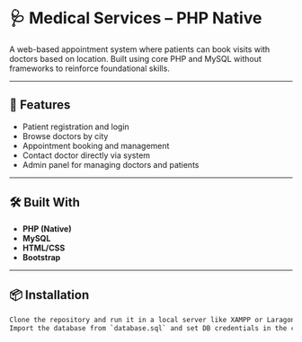 # 🩺 Medical Services – PHP Native

A web-based appointment system where patients can book visits with doctors based on location. Built using core PHP and MySQL without frameworks to reinforce foundational skills.

---

## 🚀 Features

- Patient registration and login
- Browse doctors by city
- Appointment booking and management
- Contact doctor directly via system
- Admin panel for managing doctors and patients

---

## 🛠️ Built With

- **PHP (Native)**
- **MySQL**
- **HTML/CSS**
- **Bootstrap**

---

## 📦 Installation

```bash
Clone the repository and run it in a local server like XAMPP or Laragon.
Import the database from `database.sql` and set DB credentials in the config file.
